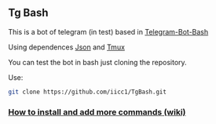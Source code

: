 Tg Bash
-
This is a bot of telegram (in test) based in [Telegram-Bot-Bash](https://github.com/topkecleon/telegram-bot-bash)

Using dependences [Json](https://github.com/dominictarr/JSON.sh) and [Tmux](http://github.com/tmux/tmux)

You can test the bot in bash just cloning the repository.

Use:
``` bash
git clone https://github.com/iicc1/TgBash.git
```

### [How to install and add more commands (wiki)](https://github.com/iicc1/TgBash/wiki)




